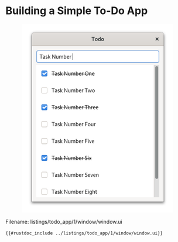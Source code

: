 # Building a Simple To-Do App


<div style="text-align:center"><img src="img/todo_app_1.png" /></div>


<span class="filename">Filename: listings/todo_app/1/window/window.ui</span>

```xml
{{#rustdoc_include ../listings/todo_app/1/window/window.ui}}
```
